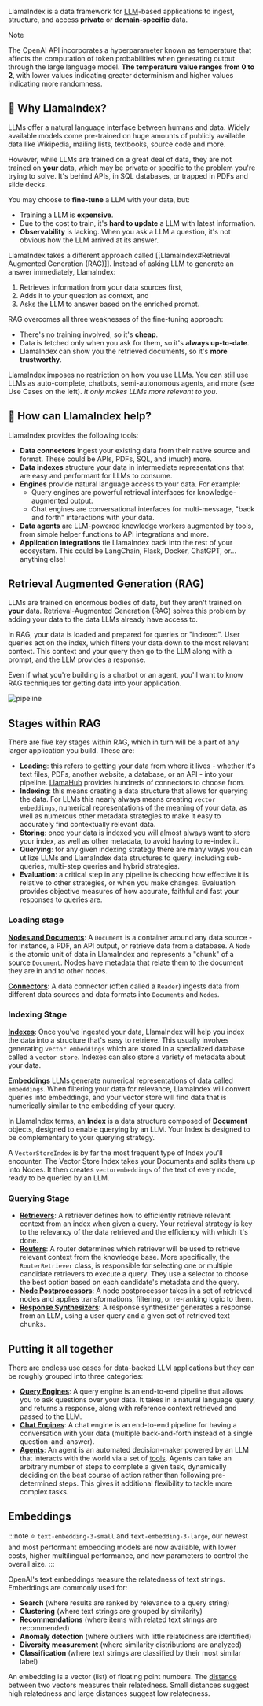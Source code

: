 LlamaIndex is a data framework for [LLM](https://en.wikipedia.org/wiki/Large_language_model)-based applications to ingest, structure, and access **private** or **domain-specific** data.

> [!note]
> The OpenAI API incorporates a hyperparameter known as temperature that affects the computation of token probabilities when generating output through the large language model. **The temperature value ranges from 0 to 2**, with lower values indicating greater determinism and higher values indicating more randomness.

## 🚀 Why LlamaIndex?

LLMs offer a natural language interface between humans and data. Widely available models come pre-trained on huge amounts of publicly available data like Wikipedia, mailing lists, textbooks, source code and more.

However, while LLMs are trained on a great deal of data, they are not trained on **your** data, which may be private or specific to the problem you're trying to solve. It's behind APIs, in SQL databases, or trapped in PDFs and slide decks.

You may choose to **fine-tune** a LLM with your data, but:

-   Training a LLM is **expensive**.
-   Due to the cost to train, it's **hard to update** a LLM with latest information.
-   **Observability** is lacking. When you ask a LLM a question, it's not obvious how the LLM arrived at its answer.

LlamaIndex takes a different approach called [[LlamaIndex#Retrieval Augmented Generation (RAG)]]. Instead of asking LLM to generate an answer immediately, LlamaIndex:

1. Retrieves information from your data sources first,
2. Adds it to your question as context, and
3. Asks the LLM to answer based on the enriched prompt.

RAG overcomes all three weaknesses of the fine-tuning approach:

-   There's no training involved, so it's **cheap**.
-   Data is fetched only when you ask for them, so it's **always up-to-date**.
-   LlamaIndex can show you the retrieved documents, so it's **more trustworthy**.

LlamaIndex imposes no restriction on how you use LLMs. You can still use LLMs as auto-complete, chatbots, semi-autonomous agents, and more (see Use Cases on the left). _It only makes LLMs more relevant to you_.

## 🦙 How can LlamaIndex help?

LlamaIndex provides the following tools:

-   **Data connectors** ingest your existing data from their native source and format. These could be APIs, PDFs, SQL, and (much) more.
-   **Data indexes** structure your data in intermediate representations that are easy and performant for LLMs to consume.
-   **Engines** provide natural language access to your data. For example:
    -   Query engines are powerful retrieval interfaces for knowledge-augmented output.
    -   Chat engines are conversational interfaces for multi-message, "back and forth" interactions with your data.
-   **Data agents** are LLM-powered knowledge workers augmented by tools, from simple helper functions to API integrations and more.
-   **Application integrations** tie LlamaIndex back into the rest of your ecosystem. This could be LangChain, Flask, Docker, ChatGPT, or... anything else!

## Retrieval Augmented Generation (RAG)

LLMs are trained on enormous bodies of data, but they aren't trained on **your** data.
Retrieval-Augmented Generation (RAG) solves this problem by adding your data to the data LLMs already have access to.

In RAG, your data is loaded and prepared for queries or "indexed". User queries act on the index, which filters your
data down to the most relevant context.
This context and your query then go to the LLM along with a prompt, and the LLM provides a response.

Even if what you're building is a chatbot or an agent, you'll want to know RAG techniques for getting data into your application.

![pipeline](pipeline.png)

## Stages within RAG

There are five key stages within RAG, which in turn will be a part of any larger application you build. These are:

-   **Loading**: this refers to getting your data from where it lives - whether it's text files, PDFs, another website, a database, or an API - into your pipeline.
    [LlamaHub](https://llamahub.ai/) provides hundreds of connectors to choose from.
-   **Indexing**: this means creating a data structure that allows for querying the data. For LLMs this nearly always means creating `vector embeddings`,
    numerical representations of the meaning of your data, as well as numerous other metadata strategies to make it easy to accurately find contextually relevant data.
-   **Storing**: once your data is indexed you will almost always want to store your index, as well as other metadata, to avoid having to re-index it.
-   **Querying**: for any given indexing strategy there are many ways you can utilize LLMs and LlamaIndex data structures to query, including sub-queries, multi-step queries and hybrid strategies.
-   **Evaluation**: a critical step in any pipeline is checking how effective it is relative to other strategies, or when you make changes.
    Evaluation provides objective measures of how accurate, faithful and fast your responses to queries are.

### Loading stage

**[Nodes and Documents](https://docs.llamaindex.ai/en/stable/module_guides/loading/documents_and_nodes/root.html)**:
A `Document` is a container around any data source - for instance, a PDF, an API output, or retrieve data from a database.
A `Node` is the atomic unit of data in LlamaIndex and represents a "chunk" of a source `Document`.
Nodes have metadata that relate them to the document they are in and to other nodes.

**[Connectors](https://docs.llamaindex.ai/en/stable/module_guides/loading/connector/root.html)**:
A data connector (often called a `Reader`) ingests data from different data sources
and data formats into `Documents` and `Nodes`.

### Indexing Stage

**[Indexes](https://docs.llamaindex.ai/en/stable/module_guides/indexing/indexing.html)**: Once you've ingested your data,
LlamaIndex will help you index the data into a structure that's easy to retrieve.
This usually involves generating `vector embeddings` which are stored in a specialized database called a `vector store`.
Indexes can also store a variety of metadata about your data.

**[Embeddings](https://docs.llamaindex.ai/en/stable/module_guides/models/embeddings.html)** LLMs generate numerical representations of data called `embeddings`.
When filtering your data for relevance, LlamaIndex will convert queries into embeddings, and your vector store will find data that is numerically similar to the embedding of your query.

In LlamaIndex terms, an **Index** is a data structure composed of **Document** objects, designed to enable querying by an LLM.
Your Index is designed to be complementary to your querying strategy.

A `VectorStoreIndex` is by far the most frequent type of Index you'll encounter. The Vector Store Index takes your Documents and splits them up into Nodes.
It then creates `vectorembeddings` of the text of every node, ready to be queried by an LLM.

### Querying Stage

-   **[Retrievers](https://docs.llamaindex.ai/en/stable/module_guides/querying/retriever/root.html)**: A retriever defines how to efficiently retrieve
    relevant context from an index when given a query.
    Your retrieval strategy is key to the relevancy of the data retrieved and the efficiency with which it's done.
-   **[Routers](https://docs.llamaindex.ai/en/stable/module_guides/querying/router/root.html)**: A router determines which retriever will be used to retrieve relevant context from the knowledge base.
    More specifically, the `RouterRetriever` class, is responsible for selecting one or multiple candidate retrievers to execute a query. They use a selector to choose the best option based on each candidate's metadata and the query.
-   **[Node Postprocessors](https://docs.llamaindex.ai/en/stable/module_guides/querying/node_postprocessors/root.html)**: A node postprocessor takes in a set of retrieved nodes and applies transformations,
    filtering, or re-ranking logic to them.
-   **[Response Synthesizers](https://docs.llamaindex.ai/en/stable/module_guides/querying/response_synthesizers/root.html)**: A response synthesizer
    generates a response from an LLM, using a user query and a given set of retrieved text chunks.

## Putting it all together

There are endless use cases for data-backed LLM applications but they can be roughly grouped into three categories:

-   **[Query Engines](https://docs.llamaindex.ai/en/stable/module_guides/deploying/query_engine/root.html)**: A query engine is an end-to-end pipeline that allows you to ask questions over your data. It takes in a natural language query, and returns a response, along with reference context retrieved and passed to the LLM.
-   **[Chat Engines](https://docs.llamaindex.ai/en/stable/module_guides/deploying/chat_engines/root.html)**: A chat engine is an end-to-end pipeline for having a conversation with your data (multiple back-and-forth instead of a single question-and-answer).
-   **[Agents](https://docs.llamaindex.ai/en/stable/module_guides/deploying/agents/root.html)**: An agent is an automated decision-maker powered by an LLM that interacts with the world via a set of
    [tools](https://docs.llamaindex.ai/en/stable/module_guides/deploying/agents/tools/llamahub_tools_guide.html).
    Agents can take an arbitrary number of steps to complete a given task, dynamically deciding on the best course of action rather than following pre-determined steps.
    This gives it additional flexibility to tackle more complex tasks.

## Embeddings

:::note
⭐ `text-embedding-3-small` and `text-embedding-3-large`, our newest and most performant embedding models are now available,
with lower costs, higher multilingual performance, and new parameters to control the overall size.
:::

OpenAI's text embeddings measure the relatedness of text strings.
Embeddings are commonly used for:

-   **Search** (where results are ranked by relevance to a query string)
-   **Clustering** (where text strings are grouped by similarity)
-   **Recommendations** (where items with related text strings are recommended)
-   **Anomaly detection** (where outliers with little relatedness are identified)
-   **Diversity measurement** (where similarity distributions are analyzed)
-   **Classification** (where text strings are classified by their most similar label)

An embedding is a vector (list) of floating point numbers. The [distance](https://platform.openai.com/docs/guides/embeddings/which-distance-function-should-i-use)
between two vectors measures their relatedness. Small distances suggest high relatedness and large distances suggest low relatedness.
